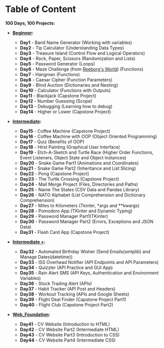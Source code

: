 # Table of Content

**100 Days, 100 Projects:**

* **[Beginner](https://github.com/whzd/ff-learn/tree/main/python/100%20Days%20of%20Code/Beginner):**
    * **Day1**   - Band Name Generator (Working with variables)
    * **Day2**   - Tip Calculator (Understanding Data Types)
    * **Day3**   - Treasure Island (Control Flow and Logical Operators)
    * **Day4**   - Rock, Paper, Scissors (Randomization and Lists)
    * **Day5**   - Password Generator (Loops)
    * **Day6**   - Maze Challenge (from [Reeborg's World](https://reeborg.ca/index_en.html)) (Functions)
    * **Day7**   - Hangman (Functions)
    * **Day8**   - Caesar Cipher (Function Parameters)
    * **Day9**   - Blind Auction (Dictionaries and Nesting)
    * **Day10**  - Calculator (Functions with Outputs)
    * **Day11**  - Blackjack (Capstone Project)
    * **Day12**  - Number Guessing (Scope)
    * **Day13**  - Debugging (Learning how to debug)
    * **Day14**  - Higher or Lower (Capstone Project)

* **[Intermediate](https://github.com/whzd/ff-learn/tree/main/python/100%20Days%20of%20Code/Intermediate):**
    * **Day15**  - Coffee Machine (Capstone Project)
    * **Day16**  - Coffee Machine with OOP (Object Oriented Programming)
    * **Day17**  - Quiz (Benefits of OOP)
    * **Day18**  - Hirst Painting (Graphical User Interface)
    * **Day19**  - Etch-A-Sketch and Turtle Race (Higher Order Functions, Event Listeners, Object State and Object Instances)
    * **Day20**  - Snake Game Part1 (Animations and Coordinates)
    * **Day21**  - Snake Game Part2 (Inheritance and List Slicing)
    * **Day22**  - Pong (Capstone Project)
    * **Day23**  - The Turtle Crossing (Capstone Project)
    * **Day24**  - Mail Merge Project (Files, Directories and Paths)
    * **Day25**  - Name The States (CSV Data and Pandas Library)
    * **Day26**  - NATO Alphabet (List Comprehension and Dictionary Comprehension)
    * **Day27**  - Miles to Kilometers (Tkinter, *args and **kwargs)
    * **Day28**  - Pomodoro App (TKinter and Dynamic Typing)
    * **Day29**  - Password Manager Part1(TKinter)
    * **Day30**  - Password Manager Part2 (Errors, Exceptions and JSON Data)
    * **Day31**  - Flash Card App (Capstone Project)

* **[Intermediate +](https://github.com/whzd/ff-learn/tree/main/python/100%20Days%20of%20Code/Intermediate%20%2B):**
    * **Day32**  - Automated Birthday Wisher (Send Emails(smtplib) and Manage Dates(datetime))
    * **Day33**  - ISS Overhead Notifier (API Endpoints and API Parameters)
    * **Day34**  - Quizzler (API Practice and GUI App)
    * **Day35**  - Rain Alert SMS (API Keys, Authentication and Environment Variables)
    * **Day36**  - Stock Trading Alert (APIs)
    * **Day37**  - Habit Tracker (API Post and Headers)
    * **Day38**  - Workout Tracking (APIs and Google Sheets)
    * **Day39**  - Flight Deal Finder (Capstone Project Part1)
    * **Day40**  - Flight Club (Capstone Project Part2)

* **[Web_Foundation]():**
    * **Day41**  - CV Website (Introduction to HTML)
    * **Day42**  - CV Website Part2 (Intermediate HTML)
    * **Day43**  - CV Website Part3 (Introduction to CSS)
    * **Day44**  - CV Website Part4 (Intermediate CSS)

